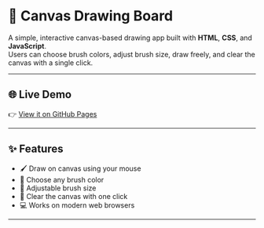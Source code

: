 # 🎨 Canvas Drawing Board

A simple, interactive canvas-based drawing app built with **HTML**, **CSS**, and **JavaScript**.  
Users can choose brush colors, adjust brush size, draw freely, and clear the canvas with a single click.

---

## 🌐 Live Demo

👉 [View it on GitHub Pages](https://Lisha-2403.github.io/canvas-drawing-board/)  

---

## ✨ Features

- 🖌️ Draw on canvas using your mouse
- 🎨 Choose any brush color
- 📏 Adjustable brush size
- 🧼 Clear the canvas with one click
- 💻 Works on modern web browsers

---
